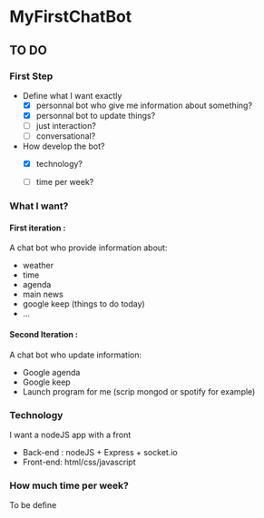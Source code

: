 # MyFirstChatBot

## TO DO

### First Step
- Define what I want exactly
  * [x] personnal bot who give me information about something?
  * [x] personnal bot to update things?
  * [ ] just interaction?
  * [ ] conversational?

- How develop the bot?
  * [x] technology?
  * [ ] time per week?


### What I want?
#### First iteration :
A chat bot who provide information about:

* weather
* time
* agenda
* main news
* google keep (things to do today)
* ...

#### Second Iteration : 
A chat bot who update information:

* Google agenda
* Google keep
* Launch program for me (scrip mongod or spotify for example)

### Technology
I want a nodeJS app with a front
* Back-end : nodeJS + Express + socket.io
* Front-end: html/css/javascript

### How much time per week?
To be define 
